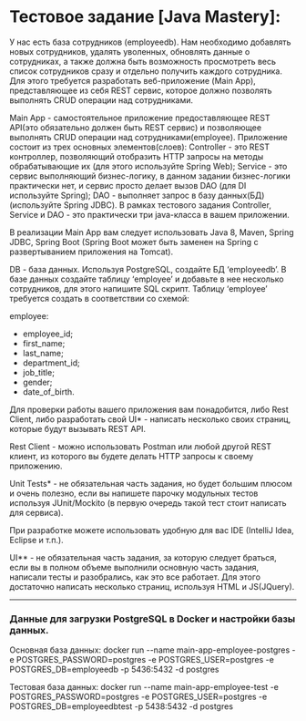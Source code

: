 # Тестовое задание [Java Mastery]:

У нас есть база сотрудников (employeedb). Нам необходимо добавлять новых сотрудников, удалять уволенных, обновлять данные о сотрудниках, а также должна быть возможность просмотреть весь список сотрудников сразу и отдельно получить каждого сотрудника. Для этого требуется разработать веб-приложение (Main App), представляющее из себя REST сервис, которое должно позволять выполнять CRUD операции над сотрудниками.


Main App - самостоятельное приложение предоставляющее REST API(это обязательно должен быть REST сервис) и позволяющее выполнять CRUD операции над сотрудниками(employee). Приложение состоит из трех основных элементов(слоев): Controller - это REST контроллер, позволяющий отобразить HTTP запросы на методы обрабатывающие их (для этого используйте Spring Web); Service - это сервис выполняющий бизнес-логику, в данном задании бизнес-логики практически нет, и сервис просто делает вызов DAO (для DI используйте Spring); DAO - выполняет запрос в базу данных(БД) (используйте Spring JDBC). В рамках тестового задания Controller, Service и DAO - это практически три java-класса в вашем приложении.

В реализации Main App вам следует использовать Java 8, Maven, Spring JDBC, Spring Boot (Spring Boot может быть заменен на Spring с развертыванием приложения на Tomcat).

DB - база данных. Используя PostgreSQL, создайте БД ‘employeedb’. В базе данных создайте таблицу ‘employee’ и добавьте в нее несколько сотрудников, для этого напишите SQL скрипт. Таблицу ‘employee’ требуется создать в соответствии со схемой:

employee:
* employee_id;
* first_name;
* last_name;
* department_id;
* job_title;
* gender;
* date_of_birth.

Для проверки работы вашего приложения вам понадобится, либо Rest Client, либо разработать свой UI* - написать несколько своих страниц, которые будут вызывать REST API.

Rest Client - можно использовать Postman или любой другой REST клиент, из которого вы будете делать HTTP запросы к своему приложению.

Unit Tests* - не обязательная часть задания, но будет большим плюсом и очень полезно, если вы напишете парочку модульных тестов используя JUnit/Mockito (в первую очередь такой тест стоит написать для сервиса).

При разработке можете использовать удобную для вас IDE (IntelliJ Idea, Eclipse и т.п.).

UI** - не обязательная часть задания, за которую следует браться, если вы в полном объеме выполнили основную часть задания, написали тесты и разобрались, как это все работает. Для этого достаточно написать несколько страниц, используя HTML и JS(JQuery).

--------------------------------------------------------------

### Данные для загрузки PostgreSQL в Docker и настройки базы данных.

Основная база данных:
docker run --name main-app-employee-postgres -e POSTGRES_PASSWORD=postgres -e POSTGRES_USER=postgres -e POSTGRES_DB=employeedb -p 5436:5432 -d postgres

Тестовая база данных:
docker run --name main-app-employee-test -e POSTGRES_PASSWORD=postgres -e POSTGRES_USER=postgres -e POSTGRES_DB=employeedbtest -p 5438:5432 -d postgres


